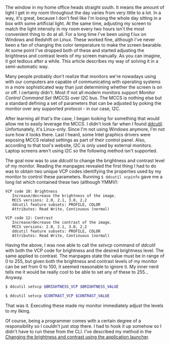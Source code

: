 [//]: # (TITLE: Controlling my screen using MCCS)
[//]: # (DESCRIPTION: Leveraging MCCS to control the brightness of my screen)
[//]: # (DATE: 2021-08-28)

The window in my home office heads straight south. It means the amount of light I get in my room throughout the day varies from very little to a lot. In a way, it's great, because I don't feel like I'm losing the whole day sitting in a box with some artificial light. At the same time, adjusting my screen to match the light intensity in my room every two hours isn't the most convenient thing to do at all. For a long time I've been using f.lux on Windows and Redshift on Linux. These worked fine, although I've never been a fan of changing the color temperature to make the screen bearable. At some point I've dropped both of these and started adjusting the brightness and contrast levels of my screen manually. As you can imagine, it got tedious after a while. This article describes my way of solving it in a semi-automatic way.

Many people probably don't realize that monitors we're nowadays using with our computers are capable of communicating with operating systems in a more sophisticated way than just determining whether the screen is on or off. I certainly didn't. Most if not all modern monitors support *Monitor Control Command Set* (MCCS) over I2C bus. The MCCS is nothing else but a standard defining a set of parameters that can be adjusted by poking the monitor over any supported protocol - in our case, I2C.

After learning all that's the case, I began looking for something that would allow me to easily leverage the MCCS. I didn't look far when I found [ddcutil](https://www.ddcutil.com/). Unfortunately, it's Linux-only. Since I'm not using Windows anymore, I'm not sure how it looks there. Last I heard, some Intel graphics drivers were exposing MCCS related settings as part of their control panel. Also, according to that tool's website, I2C is only used by external monitors. Laptop screens aren't using I2C so the following method isn't supported.

The goal now was to use *ddcutil* to change the brightness and contrast level of my monitor. Reading the manpages revealed the first thing I had to do was to obtain two unique VCP codes identifying the properties used by my monitor to control these parameters. Running `$ ddcutil vcpinfo` gave me a long list which contained these two (although YMMV):

```
VCP code 10: Brightness
   Increase/decrease the brightness of the image.
   MCCS versions: 2.0, 2.1, 3.0, 2.2
   ddcutil feature subsets: PROFILE, COLOR
   Attributes: Read Write, Continuous (normal)
```

```
VCP code 12: Contrast
   Increase/decrease the contrast of the image.
   MCCS versions: 2.0, 2.1, 3.0, 2.2
   ddcutil feature subsets: PROFILE, COLOR
   Attributes: Read Write, Continuous (normal)
```

Having the above, I was now able to call the *setvcp* command of *ddcutil* with both the VCP code for brightness and the desired brightness level. The same applied to contrast. The manpages state the value must be in range of 0 to 255, but given both the brightness and contrast levels of my monitor can be set from 0 to 100, it seemed reasonable to ignore it. My inner nerd tells me it would be really cool to be able to set any of these to 255... Anyway.

```bash
$ ddcutil setvcp $BRIGHTNESS_VCP $BRIGHTNESS_VALUE
```

```bash
$ ddcutil setvcp $CONTRAST_VCP $CONTRAST_VALUE
```

That was it. Executing these made my monitor immediately adjust the levels to my liking.

Of course, being a programmer comes with a certain degree of a responsibility so I couldn't just stop there. I had to hook it up somehow so I didn't have to run these from the CLI. I've described my method in the [Changing the brightness and contrast using the application launcher](#changing-brightness-and-contrast-using-application-launcher).
